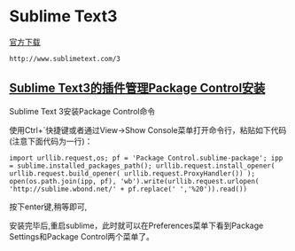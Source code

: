 # Sublime Text3

[官方下载](http://www.sublimetext.com/3)

```
http://www.sublimetext.com/3
```

## [Sublime Text3的插件管理Package Control安装](https://packagecontrol.io)

Sublime Text 3安装Package Control命令

使用Ctrl+\`快捷键或者通过View-&gt;Show Console菜单打开命令行，粘贴如下代码\(注意下面代码为一行\)：

```
import urllib.request,os; pf = 'Package Control.sublime-package'; ipp = sublime.installed_packages_path(); urllib.request.install_opener( urllib.request.build_opener( urllib.request.ProxyHandler()) ); open(os.path.join(ipp, pf), 'wb').write(urllib.request.urlopen( 'http://sublime.wbond.net/' + pf.replace(' ','%20')).read())

```

按下enter键,稍等即可,

安装完毕后,重启sublime，此时就可以在Preferences菜单下看到Package Settings和Package Control两个菜单了。


